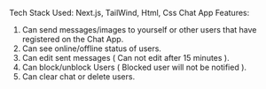 Tech Stack Used: Next.js, TailWind, Html, Css
Chat App Features:
1) Can send messages/images to yourself or other users that have registered on the Chat App.
2) Can see online/offline status of users.
3) Can edit sent messages ( Can not edit after 15 minutes ).
4) Can block/unblock Users ( Blocked user will not be notified ).
5) Can clear chat or delete users.
